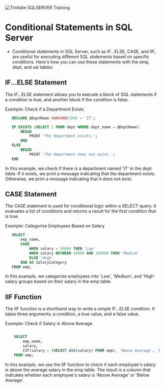 ![Tinitiate SQLSERVER Training](../images/sqlserver.png)

# Conditional Statements in SQL Server 

* Conditional statements in SQL Server, such as IF...ELSE, CASE, and IIF, are useful for executing different SQL statements based on specific conditions. Here's how you can use these statements with the emp, dept, and sal tables:

## IF...ELSE Statement
 The IF...ELSE statement allows you to execute a block of SQL statements if a condition is true, and another block if the condition is false.

Example: Check if a Department Exists
 ```sql
    DECLARE @DeptName VARCHAR(100) = 'IT';

    IF EXISTS (SELECT 1 FROM dept WHERE dept_name = @DeptName)
        BEGIN
            PRINT 'The department exists.';
        END
    ELSE
        BEGIN
            PRINT 'The department does not exist.';
    END
```
In this example, we check if there is a department named 'IT' in the dept table. If it exists, we print a message indicating that the department exists. Otherwise, we print a message indicating that it does not exist.

## CASE Statement
 The CASE statement is used for conditional logic within a SELECT query. It evaluates a list of conditions and returns a result for the first condition that is true.

Example: Categorize Employees Based on Salary
 ```sql
    SELECT 
        emp_name,
        CASE 
            WHEN salary < 50000 THEN 'Low'
            WHEN salary BETWEEN 50000 AND 100000 THEN 'Medium'
            ELSE 'High'
        END AS SalaryCategory
    FROM emp;
```
In this example, we categorize employees into 'Low', 'Medium', and 'High' salary groups based on their salary in the emp table.

## IIF Function
 The IIF function is a shorthand way to write a simple IF...ELSE condition. It takes three arguments: a condition, a true value, and a false value.

Example: Check if Salary is Above Average
```sql

    SELECT 
        emp_name,
        salary,
        IIF(salary > (SELECT AVG(salary) FROM emp), 'Above Average', 'Below Average') AS SalaryStatus
    FROM emp;
```
In this example, we use the IIF function to check if each employee's salary is above the average salary in the emp table. The result is a column that indicates whether each employee's salary is 'Above Average' or 'Below Average'.

